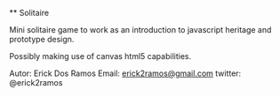 ** Solitaire

Mini solitaire game to work as an introduction to javascript heritage and prototype design. 

Possibly making use of canvas html5 capabilities.

Autor: Erick Dos Ramos
Email: erick2ramos@gmail.com
twitter: @erick2ramos 